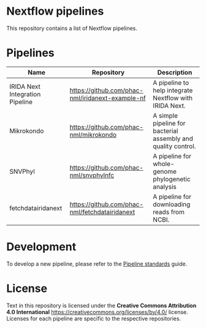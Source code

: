 # Nextflow pipelines

This repository contains a list of Nextflow pipelines.

# Pipelines

| Name    | Repository                 | Description      |
|---------|----------------------------|------------------|
| IRIDA Next Integration Pipeline | <https://github.com/phac-nml/iridanext-example-nf> | A pipeline to help integrate Nextflow with IRIDA Next. |
| Mikrokondo | <https://github.com/phac-nml/mikrokondo> | A simple pipeline for bacterial assembly and quality control. |
| SNVPhyl | <https://github.com/phac-nml/snvphylnfc> | A pipeline for whole-genome phylogenetic analysis |
| fetchdatairidanext | <https://github.com/phac-nml/fetchdatairidanext> | A pipeline for downloading reads from NCBI. |

# Development

To develop a new pipeline, please refer to the [Pipeline standards][pipeline-standards] guide.

# License

Text in this repository is licensed under the **Creative Commons Attribution 4.0 International** <https://creativecommons.org/licenses/by/4.0/> license. Licenses for each pipeline are specific to the respective repositories.

[pipeline-standards]: https://github.com/phac-nml/pipeline-standards
